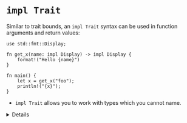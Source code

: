 # `impl Trait`

Similar to trait bounds, an `impl Trait` syntax can be used in function
arguments and return values:

```rust,editable
use std::fmt::Display;

fn get_x(name: impl Display) -> impl Display {
    format!("Hello {name}")
}

fn main() {
    let x = get_x("foo");
    println!("{x}");
}
```

- `impl Trait` allows you to work with types which you cannot name.

<details>

The meaning of `impl Trait` is a bit different in the different positions.

- For a parameter, `impl Trait` is like an anonymous generic parameter with a trait bound.

- For a return type, it means that the return type is some concrete type that implements the trait,
  without naming the type. This can be useful when you don't want to expose the concrete type in a
  public API.

  Inference is hard in return position. A function returning `impl Foo` picks
  the concrete type it returns, without writing it out in the source. A function
  returning a generic type like `collect<B>() -> B` can return any type
  satisfying `B`, and the caller may need to choose one, such as with `let x: Vec<_> = foo.collect()` or with the turbofish, `foo.collect::<Vec<_>>()`.

This example is great, because it uses `impl Display` twice. It helps to explain that
nothing here enforces that it is _the same_ `impl Display` type. If we used a single
`T: Display`, it would enforce the constraint that input `T` and return `T` type are the same type.
It would not work for this particular function, as the type we expect as input is likely not
what `format!` returns. If we wanted to do the same via `: Display` syntax, we'd need two
independent generic parameters.

</details>
